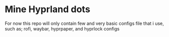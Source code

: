 # Mine Hyprland dots
For now this repo will only contain few and very basic configs file that i use, such as; rofi, waybar, hyprpaper, and hyprlock configs
